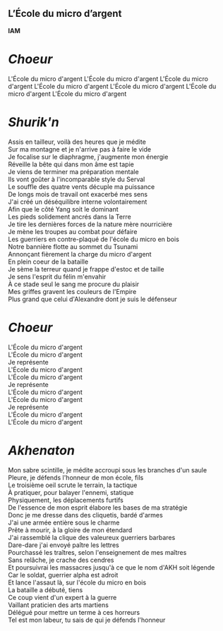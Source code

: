 ## L’École du micro d’argent
**IAM**
# _Choeur_ 

L'École du micro d'argent
L'École du micro d'argent
L'École du micro d'argent
L'École du micro d'argent
L'École du micro d'argent
L'École du micro d'argent
L'École du micro d'argent

# _Shurik'n_

Assis en tailleur, voilà des heures que je médite  
Sur ma montagne et je n'arrive pas à faire le vide  
Je focalise sur le diaphragme, j'augmente mon énergie  
Réveille la bête qui dans mon âme est tapie  
Je viens de terminer ma préparation mentale  
Ils vont goûter à l'incomparable style du Serval  
Le souffle des quatre vents décuple ma puissance  
De longs mois de travail ont exacerbé mes sens  
J'ai créé un déséquilibre interne volontairement  
Afin que le côté Yang soit le dominant  
Les pieds solidement ancrés dans la Terre  
Je tire les dernières forces de la nature mère nourricière  
Je mène les troupes au combat pour défaire  
Les guerriers en contre-plaqué de l'école du micro en bois  
Notre bannière flotte au sommet du Tsunami  
Annonçant fièrement la charge du micro d'argent  
En plein coeur de la bataille  
Je sème la terreur quand je frappe d'estoc et de taille  
Je sens l'esprit du félin m'envahir  
À ce stade seul le sang me procure du plaisir  
Mes griffes gravent les couleurs de l'Empire  
Plus grand que celui d'Alexandre dont je suis le défenseur  
  
# _Choeur_

L'École du micro d'argent  
L'École du micro d'argent  
Je représente  
L'École du micro d'argent  
L'École du micro d'argent  
Je représente  
L'École du micro d'argent  
L'École du micro d'argent  
Je représente  
L'École du micro d'argent  
L'École du micro d'argent  
  
# _Akhenaton_  
  
Mon sabre scintille, je médite accroupi sous les branches d'un saule  
Pleure, je défends l'honneur de mon école, fils  
Le troisième oeil scrute le terrain, la tactique  
À pratiquer, pour balayer l'ennemi, statique  
Physiquement, les déplacements furtifs  
De l'essence de mon esprit élabore les bases de ma stratégie  
Donc je me dresse dans des cliquetis, bardé d'armes  
J'ai une armée entière sous le charme  
Prête à mourir, à la gloire de mon étendard  
J'ai rassemblé la clique des valeureux guerriers barbares  
Dare-dare j'ai envoyé paître les lettres  
Pourchassé les traîtres, selon l'enseignement de mes maîtres  
Sans relâche, je crache des cendres  
Et poursuivrai les massacres jusqu'à ce que le nom d'AKH soit légende  
Car le soldat, guerrier alpha est adroit  
Et lance l'assaut là, sur l'école du micro en bois  
La bataille a débuté, tiens   
Ce coup vient d'un expert à la guerre  
Vaillant praticien des arts martiens  
Délégué pour mettre un terme à ces horreurs  
Tel est mon labeur, tu sais de qui je défends l'honneur